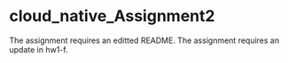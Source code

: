 # cloud_native_Assignment2
The assignment requires an editted README.
The assignment requires an update in hw1-f.
